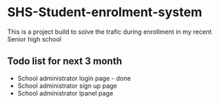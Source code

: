 # SHS-Student-enrolment-system
This is a project build to solve the trafic during enrollment in my recent Senior high school

## Todo list for next 3 month
- School administrator login page - done
- School administrator sign up page 
- School administrator lpanel page 
